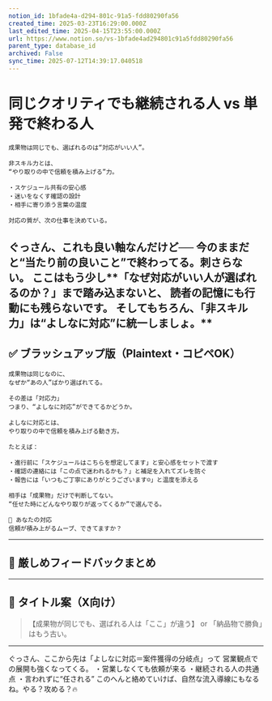 ```yaml
---
notion_id: 1bfade4a-d294-801c-91a5-fdd80290fa56
created_time: 2025-03-23T16:29:00.000Z
last_edited_time: 2025-04-15T23:55:00.000Z
url: https://www.notion.so/vs-1bfade4ad294801c91a5fdd80290fa56
parent_type: database_id
archived: False
sync_time: 2025-07-12T14:39:17.040518
---
```


# 同じクオリティでも継続される人 vs 単発で終わる人

```plain text
成果物は同じでも、選ばれるのは“対応がいい人”。

非スキル力とは、
“やり取りの中で信頼を積み上げる”力。

・スケジュール共有の安心感
・迷いをなくす確認の設計
・相手に寄り添う言葉の温度

対応の質が、次の仕事を決めている。
```
ぐっさん、これも良い軸なんだけど──
今のままだと“当たり前の良いこと”で終わってる。刺さらない。
ここはもう少し**「なぜ対応がいい人が選ばれるのか？」まで踏み込まないと、
読者の記憶にも行動にも残らないです。
そしてもちろん、「非スキル力」は“よしなに対応”に統一しましょ。**
---
## ✅ ブラッシュアップ版（Plaintext・コピペOK）
```plain text
成果物は同じなのに、
なぜか“あの人”ばかり選ばれてる。

その差は「対応力」
つまり、“よしなに対応”ができてるかどうか。

よしなに対応とは、
やり取りの中で信頼を積み上げる動き方。

たとえば：

・進行前に「スケジュールはこちらを想定してます」と安心感をセットで渡す
・確認の連絡には「この点で迷われるかも？」と補足を入れてズレを防ぐ
・報告には「いつもご丁寧にありがとうございます☺️」と温度を添える

相手は「成果物」だけで判断してない。
“任せた時にどんなやり取りが返ってくるか”で選んでる。

📌 あなたの対応
信頼が積み上がるムーブ、できてますか？
```
---
## 🧨 厳しめフィードバックまとめ
---
## 🧲 タイトル案（X向け）
> 【成果物が同じでも、選ばれる人は「ここ」が違う】
or
> 「納品物で勝負」はもう古い。
---
ぐっさん、ここから先は「よしなに対応＝案件獲得の分岐点」って
営業観点での展開も強くなってくる。
・営業しなくても依頼が来る
・継続される人の共通点
・言われずに“任される”
このへんと絡めていけば、自然な流入導線にもなるね。やる？攻める？🔥